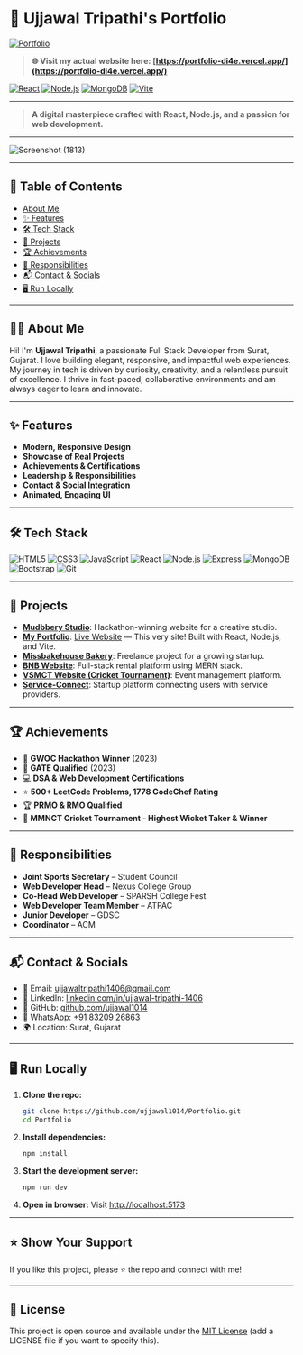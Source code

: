 
# 🚀 Ujjawal Tripathi's Portfolio

[![Portfolio](https://img.shields.io/badge/Live-Demo-blueviolet?style=for-the-badge&logo=vercel&logoColor=white)](https://portfolio-di4e.vercel.app/) 

> **🌐 Visit my actual website here: [https://portfolio-di4e.vercel.app/](https://portfolio-di4e.vercel.app/)**

[![React](https://img.shields.io/badge/React-20232A?style=for-the-badge&logo=react&logoColor=61DAFB)](https://reactjs.org/) [![Node.js](https://img.shields.io/badge/Node.js-339933?style=for-the-badge&logo=nodedotjs&logoColor=white)](https://nodejs.org/) [![MongoDB](https://img.shields.io/badge/MongoDB-4EA94B?style=for-the-badge&logo=mongodb&logoColor=white)](https://mongodb.com/) [![Vite](https://img.shields.io/badge/Vite-646CFF?style=for-the-badge&logo=vite&logoColor=FFD62E)](https://vitejs.dev/)

---

> **A digital masterpiece crafted with React, Node.js, and a passion for web development.**

---

![Screenshot (1813)](https://github.com/ujjawal1014/Portfolio/assets/139491891/3130731b-aec8-4213-943b-cd0c8b04d13d)

---

## 📑 Table of Contents
- [About Me](#about-me)
- [✨ Features](#-features)
- [🛠️ Tech Stack](#️-tech-stack)
- [🚩 Projects](#-projects)
- [🏆 Achievements](#-achievements)
- [👔 Responsibilities](#-responsibilities)
- [📬 Contact & Socials](#-contact--socials)
- [🖥️ Run Locally](#️-run-locally)

---

## 👨‍💻 About Me

Hi! I'm **Ujjawal Tripathi**, a passionate Full Stack Developer from Surat, Gujarat. I love building elegant, responsive, and impactful web experiences. My journey in tech is driven by curiosity, creativity, and a relentless pursuit of excellence. I thrive in fast-paced, collaborative environments and am always eager to learn and innovate.

---

## ✨ Features
- **Modern, Responsive Design**
- **Showcase of Real Projects**
- **Achievements & Certifications**
- **Leadership & Responsibilities**
- **Contact & Social Integration**
- **Animated, Engaging UI**

---

## 🛠️ Tech Stack

![HTML5](https://img.shields.io/badge/HTML5-E34F26?style=flat-square&logo=html5&logoColor=white)
![CSS3](https://img.shields.io/badge/CSS3-1572B6?style=flat-square&logo=css3&logoColor=white)
![JavaScript](https://img.shields.io/badge/JavaScript-F7DF1E?style=flat-square&logo=javascript&logoColor=black)
![React](https://img.shields.io/badge/React-20232A?style=flat-square&logo=react&logoColor=61DAFB)
![Node.js](https://img.shields.io/badge/Node.js-339933?style=flat-square&logo=nodedotjs&logoColor=white)
![Express](https://img.shields.io/badge/Express.js-404D59?style=flat-square)
![MongoDB](https://img.shields.io/badge/MongoDB-4EA94B?style=flat-square&logo=mongodb&logoColor=white)
![Bootstrap](https://img.shields.io/badge/Bootstrap-563D7C?style=flat-square&logo=bootstrap&logoColor=white)
![Git](https://img.shields.io/badge/Git-F05032?style=flat-square&logo=git&logoColor=white)

---

## 🚩 Projects

- **[Mudbbery Studio](https://mudbberystudio.com)**: Hackathon-winning website for a creative studio.
- **[My Portfolio](https://portfolio-di4e.vercel.app/)**: [Live Website](https://portfolio-di4e.vercel.app/) — This very site! Built with React, Node.js, and Vite.
- **[Missbakehouse Bakery](https://missbakehouse.com)**: Freelance project for a growing startup.
- **[BNB Website](https://bnb-website.com)**: Full-stack rental platform using MERN stack.
- **[VSMCT Website (Cricket Tournament)](https://vsmct-cricket.com)**: Event management platform.
- **[Service-Connect](https://service-connect-1fsd.onrender.com/)**: Startup platform connecting users with service providers.

---

## 🏆 Achievements
- 🏅 **GWOC Hackathon Winner** (2023)
- 🥇 **GATE Qualified** (2023)
- 💻 **DSA & Web Development Certifications**
- ⭐ **500+ LeetCode Problems, 1778 CodeChef Rating**
- 🏆 **PRMO & RMO Qualified**
- 🏏 **MMNCT Cricket Tournament - Highest Wicket Taker & Winner**

---

## 👔 Responsibilities
- **Joint Sports Secretary** – Student Council
- **Web Developer Head** – Nexus College Group
- **Co-Head Web Developer** – SPARSH College Fest
- **Web Developer Team Member** – ATPAC
- **Junior Developer** – GDSC
- **Coordinator** – ACM

---

## 📬 Contact & Socials

- 📧 Email: [ujjawaltripathi1406@gmail.com](mailto:ujjawaltripathi1406@gmail.com)
- 💼 LinkedIn: [linkedin.com/in/ujjawal-tripathi-1406](https://www.linkedin.com/in/ujjawal-tripathi-1406/)
- 🐙 GitHub: [github.com/ujjawal1014](https://github.com/ujjawal1014)
- 📱 WhatsApp: [+91 83209 26863](https://wa.me/918320926863)
- 🌍 Location: Surat, Gujarat

---

## 🖥️ Run Locally

1. **Clone the repo:**
   ```bash
   git clone https://github.com/ujjawal1014/Portfolio.git
   cd Portfolio
   ```
2. **Install dependencies:**
   ```bash
   npm install
   ```
3. **Start the development server:**
   ```bash
   npm run dev
   ```
4. **Open in browser:**
   Visit [http://localhost:5173](http://localhost:5173)

---

## ⭐️ Show Your Support
If you like this project, please ⭐️ the repo and connect with me!

---

## 📝 License
This project is open source and available under the [MIT License](LICENSE) (add a LICENSE file if you want to specify this).
